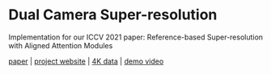 # Dual Camera Super-resolution
Implementation for our ICCV 2021 paper: Reference-based Super-resolution with Aligned Attention Modules


[paper]( ) | [project website](https://tengfei-wang.github.io/Implicit-Internal-Video-Inpainting/) | [4K data](https://github.com/Tengfei-Wang/Annotated-4K-Videos) | [demo video](https://youtu.be/VlDSJtmBqBs)
